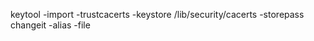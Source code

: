 keytool -import -trustcacerts -keystore <path-to-java>/lib/security/cacerts -storepass changeit -alias <alias-name> -file <certificate-file>